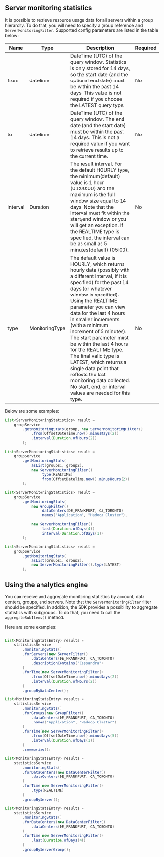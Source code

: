 Server monitoring statistics
----------------------------
It is possible to retrieve resource usage data for all servers within a group hierarchy. To do that, you will need to specify a group reference and `ServerMonitoringFilter`. Supported config parameters are listed in the table below:

<table>
<thead>
<tr>
<th>Name</th>
<th>Type</th>
<th>Description</th>
<th>Required</th>
</tr>
</thead>
<tbody>
<tr>
<td>from</td>
<td>datetime</td>
<td>DateTime (UTC) of the query window. Statistics is only stored for 14 days, so the start date (and the optional end date) must be within the past 14 days. This value is not required if you choose the LATEST query type.</td>
<td>No</td>
</tr>
<tr>
<td>to</td>
<td>datetime</td>
<td>DateTime (UTC) of the query window. The end date (and the start date) must be within the past 14 days. This is not a required value if you want to retrieve results up to the current time.</td>
<td>No</td>
</tr>
<tr>
<td>interval</td>
<td>Duration</td>
<td>The result interval. For the default HOURLY type, the minimum(default) value is 1 hour (01:00:00) and the maximum is the full window size equal to 14 days. Note that the interval must fit within the start/end window or you will get an exception. If the REALTIME type is specified, the interval can be as small as 5 minutes(default) (05:00).</td>
<td>No</td>
</tr>
<tr>
<td>type</td>
<td>MonitoringType</td>
<td>The default value is HOURLY, which returns hourly data (possibly with a different interval, if it is specified) for the past 14 days (or whatever window is specified).
</br>
Using the REALTIME parameter you can view data for the last 4 hours in smaller increments (with a minimum increment of 5 minutes). The start parameter must be within the last 4 hours for the REALTIME type.
</br>
The final valid type is LATEST, which returns a single data point that reflects the last monitoring data collected. No start, end, or interval values are needed for this type.</td>
<td>No</td>
</tr>
</tbody>
</table>

Below are some examples:

``` java
List<ServerMonitoringStatistics> result = 
    groupService
        .getMonitoringStats(group, new ServerMonitoringFilter()
            .from(OffsetDateTime.now().minusDays(2))
            .interval(Duration.ofHours(2))
        );

List<ServerMonitoringStatistics> result = 
    groupService
        .getMonitoringStats(
            asList(groups1, group2), 
            new ServerMonitoringFilter()
                .type(REALTIME)
                .from(OffsetDateTime.now().minusHours(2))
        );

List<ServerMonitoringStatistics> result = 
    groupService
        .getMonitoringStats(
            new GroupFilter()
                .dataCenters(DE_FRANKFURT, CA_TORONTO)
                .names("Application", "Hadoop Cluster"),

            new ServerMonitoringFilter()
                .last(Duration.ofDays(4))
                .interval(Duration.ofDays(1))
        );

List<ServerMonitoringStatistics> result = 
    groupService
        .getMonitoringStats(
            asList(groups1, group2), 
            new ServerMonitoringFilter().type(LATEST)
        );

```

Using the analytics engine
--------------------------
You can receive and aggregate monitoring statistics by account, data centers, groups, and servers.
Note that the `ServerMonitoringFilter` filter should be specified. In addition, the SDK provides a possibility to aggregate statistics with subgroups. To do that, you need to call the `aggregateSubItems()` method.

Here are some examples:

``` java

List<MonitoringStatsEntry> results =
    statisticsService
        .monitoringStats()
        .forServers(new ServerFilter()
            .dataCenters(DE_FRANKFURT, CA_TORONTO)
            .descriptionContains("Cassandra")
        )
        .forTime(new ServerMonitoringFilter()
            .from(OffsetDateTime.now().minusDays(2))
            .interval(Duration.ofHours(2))
        )
        .groupByDataCenter();

List<MonitoringStatsEntry> results =
    statisticsService
        .monitoringStats()
        .forGroups(new GroupFilter()
            .dataCenters(DE_FRANKFURT, CA_TORONTO)
            .names("Application", "Hadoop Cluster")
        )
        .forTime(new ServerMonitoringFilter()
            .from(OffsetDateTime.now().minusDays(5))
            .interval(Duration.ofDays(1))
        )
        .summarize();

List<MonitoringStatsEntry> results =
    statisticsService
        .monitoringStats()
        .forDataCenters(new DataCenterFilter()
            .dataCenters(DE_FRANKFURT, CA_TORONTO)
        )
        .forTime(new ServerMonitoringFilter()
            .type(REALTIME)
        )
        .groupByServer();

List<MonitoringStatsEntry> results =
    statisticsService
        .monitoringStats()
        .forDataCenters(new DataCenterFilter()
            .dataCenters(DE_FRANKFURT, CA_TORONTO)
        )
        .forTime(new ServerMonitoringFilter()
            .last(Duration.ofDays(4))
        )
        .groupByServerGroup();

```